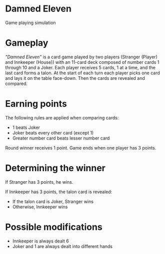 # Damned Eleven
Game playing simulation

# Gameplay
*"Damned Eleven"* is a card game played by two players (Stranger (Player) and Innkeeper (House)) with an 11-card deck composed of number cards 1 through 10 and a Joker. Each player receives 5 cards, 1 at a time, and the last card forms a talon.
At the start of each turn each player picks one card and lays it on the table face-down. Then the cards are revealed and compared.

# Earning points
The following rules are applied when comparing cards:
- 1 beats Joker
- Joker beats every other card (except 1)
- Greater number card beats lesser number card

Round winner receives 1 point. Game ends when one player has 3 points.

# Determining the winner

If Stranger has 3 points, he wins.

If Innkeeper has 3 points, the talon card is revealed:
- If the talon card is Joker, Stranger wins
- Otherwise, Innkeeper wins

# Possible modifications
- Innkeeper is always dealt 6
- Joker and 1 are always dealt into different hands
